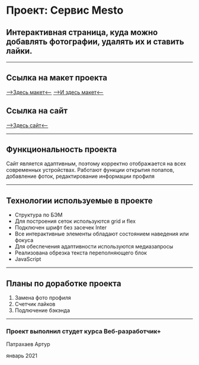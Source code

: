 # Проект: Сервис Mesto
## Интерактивная страница, куда можно добавлять фотографии, удалять их и ставить лайки.
___
## Ссылка на макет проекта
[-->Здесь макет<--](https://www.figma.com/file/2cn9N9jSkmxD84oJik7xL7/JavaScript.-Sprint-4?node-id=0%3A1)
[-->И здесь макет<--](https://www.figma.com/file/bjyvbKKJN2naO0ucURl2Z0/JavaScript.-Sprint-5?node-id=0%3A1)
## Ссылка на сайт
[-->Здесь сайт<--](https://stalk87.github.io/mesto-project/index.html)
___
## Функциональность проекта
Сайт является адаптивным, поэтому корректно отображается на всех современных устройствах.
Работают функции открытия попапов, добавление фоток, редактирование информации профиля
___
## Технологии используемые в проекте
* Структура по БЭМ
* Для построения сеток используются grid и flex
* Подключен шрифт без засечек Inter
* Все интерактивные элементы обладают состоянием наведения или фокуса
* Для обеспечения адаптивности используются медиазапросы
* Реализована обрезка текста переполняющего блок
* JavaScript
___
## Планы по доработке проекта
1. Замена фото профиля
2. Счетчик лайков
3. Подлючение бэкэнда
___
### Проект выполнил студет курса Веб-разработчик+

Патрахаев Артур

январь 2021